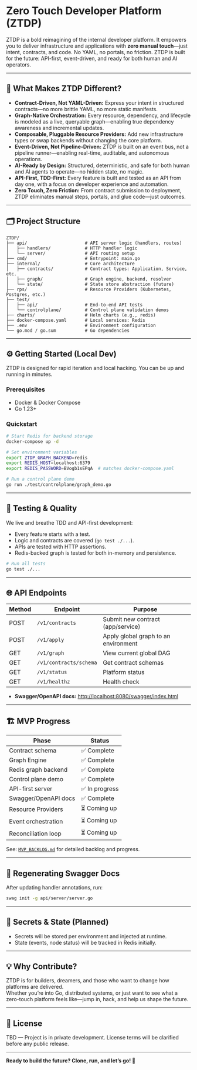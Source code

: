 # Zero Touch Developer Platform (ZTDP)

ZTDP is a bold reimagining of the internal developer platform. It empowers you to deliver infrastructure and applications with **zero manual touch**—just intent, contracts, and code. No YAML, no portals, no friction. ZTDP is built for the future: API-first, event-driven, and ready for both human and AI operators.

---

## 🧠 What Makes ZTDP Different?

- **Contract-Driven, Not YAML-Driven:** Express your intent in structured contracts—no more brittle YAML, no more static manifests.
- **Graph-Native Orchestration:** Every resource, dependency, and lifecycle is modeled as a live, queryable graph—enabling true dependency awareness and incremental updates.
- **Composable, Pluggable Resource Providers:** Add new infrastructure types or swap backends without changing the core platform.
- **Event-Driven, Not Pipeline-Driven:** ZTDP is built on an event bus, not a pipeline runner—enabling real-time, auditable, and autonomous operations.
- **AI-Ready by Design:** Structured, deterministic, and safe for both human and AI agents to operate—no hidden state, no magic.
- **API-First, TDD-First:** Every feature is built and tested as an API from day one, with a focus on developer experience and automation.
- **Zero Touch, Zero Friction:** From contract submission to deployment, ZTDP eliminates manual steps, portals, and glue code—just outcomes.

---

## 🗂️ Project Structure

```text
ZTDP/
├── api/                      # API server logic (handlers, routes)
│   ├── handlers/             # HTTP handler logic
│   └── server/               # API routing setup
├── cmd/                      # Entrypoint: main.go
├── internal/                 # Core architecture
│   ├── contracts/            # Contract types: Application, Service, etc.
│   ├── graph/                # Graph engine, backend, resolver
│   └── state/                # State store abstraction (future)
├── rps/                      # Resource Providers (Kubernetes, Postgres, etc.)
├── test/
│   ├── api/                  # End-to-end API tests
│   └── controlplane/         # Control plane validation demos
├── charts/                   # Helm charts (e.g., redis)
├── docker-compose.yaml       # Local services: Redis
├── .env                      # Environment configuration
└── go.mod / go.sum           # Go dependencies
```

---

## ⚙️ Getting Started (Local Dev)

ZTDP is designed for rapid iteration and local hacking. You can be up and running in minutes.

### Prerequisites

- Docker & Docker Compose
- Go 1.23+

### Quickstart

```bash
# Start Redis for backend storage
docker-compose up -d

# Set environment variables
export ZTDP_GRAPH_BACKEND=redis
export REDIS_HOST=localhost:6379
export REDIS_PASSWORD=BVogb1sEPqA  # matches docker-compose.yaml

# Run a control plane demo
go run ./test/controlplane/graph_demo.go
```

---

## 🧪 Testing & Quality

We live and breathe TDD and API-first development:

- Every feature starts with a test.
- Logic and contracts are covered (`go test ./...`).
- APIs are tested with HTTP assertions.
- Redis-backed graph is tested for both in-memory and persistence.

```bash
# Run all tests
go test ./...
```

---

## 🌐 API Endpoints

| Method | Endpoint                | Purpose                                 |
|--------|-------------------------|-----------------------------------------|
| POST   | `/v1/contracts`         | Submit new contract (app/service)       |
| POST   | `/v1/apply`             | Apply global graph to an environment    |
| GET    | `/v1/graph`             | View current global DAG                 |
| GET    | `/v1/contracts/schema`  | Get contract schemas                    |
| GET    | `/v1/status`            | Platform status                         |
| GET    | `/v1/healthz`           | Health check                            |

- **Swagger/OpenAPI docs:** [http://localhost:8080/swagger/index.html](http://localhost:8080/swagger/index.html)

---

## 🏗️ MVP Progress

| Phase                | Status         |
|----------------------|----------------|
| Contract schema      | ✅ Complete    |
| Graph Engine         | ✅ Complete    |
| Redis graph backend  | ✅ Complete    |
| Control plane demo   | ✅ Complete    |
| API-first server     | ✅ In progress |
| Swagger/OpenAPI docs | ✅ Complete    |
| Resource Providers   | ⏳ Coming up   |
| Event orchestration  | ⏳ Coming up   |
| Reconciliation loop  | ⏳ Coming up   |

See: [`MVP_BACKLOG.md`](MVP_BACKLOG.md) for detailed backlog and progress.

---

## 🔄 Regenerating Swagger Docs

After updating handler annotations, run:

```bash
swag init -g api/server/server.go
```

---

## 🔐 Secrets & State (Planned)

- Secrets will be stored per environment and injected at runtime.
- State (events, node status) will be tracked in Redis initially.

---

## 💡 Why Contribute?

ZTDP is for builders, dreamers, and those who want to change how platforms are delivered.  
Whether you’re into Go, distributed systems, or just want to see what a zero-touch platform feels like—jump in, hack, and help us shape the future.

---

## 📌 License

TBD — Project is in private development. License terms will be clarified before any public release.

---

**Ready to build the future? Clone, run, and let’s go! 🚀**